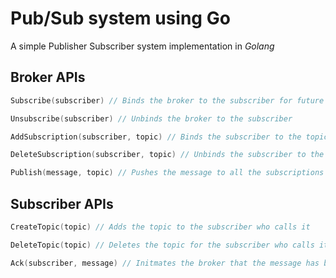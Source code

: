 # Pub/Sub system using Go

A simple Publisher Subscriber system implementation in _Golang_

## Broker APIs

```go
Subscribe(subscriber) // Binds the broker to the subscriber for future communication
```

```go
Unsubscribe(subscriber) // Unbinds the broker to the subscriber
```

```go
AddSubscription(subscriber, topic) // Binds the subscriber to the topic for receiving push messages
```

```go
DeleteSubscription(subscriber, topic) // Unbinds the subscriber to the topic
```

```go
Publish(message, topic) // Pushes the message to all the subscriptions for the topic
```
## Subscriber APIs
```go
CreateTopic(topic) // Adds the topic to the subscriber who calls it
```

```go
DeleteTopic(topic) // Deletes the topic for the subscriber who calls it
```

```go
Ack(subscriber, message) // Initmates the broker that the message has been received and processed. If ACK isn't received in a timeout, broker will retry sending the message
```